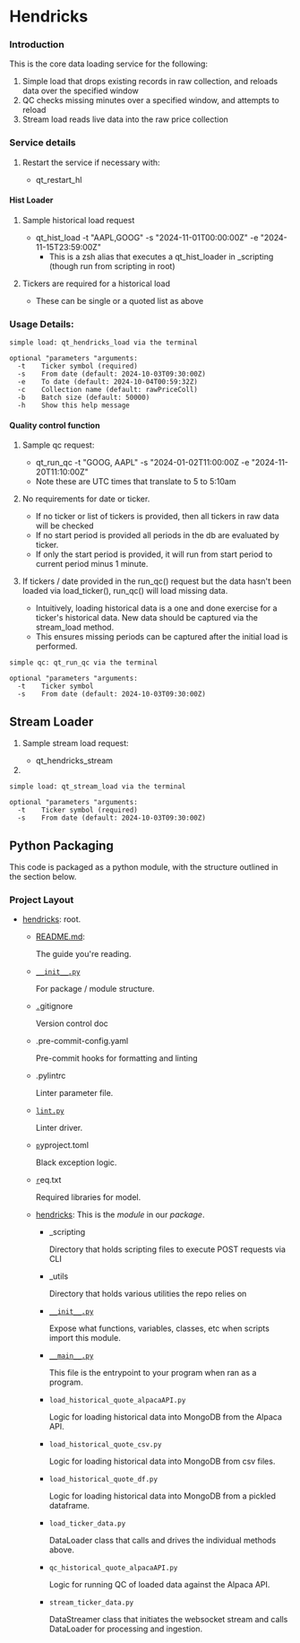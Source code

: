# Hendricks

### Introduction

This is the core data loading service for the following:

1. Simple load that drops existing records in raw collection, and reloads data over the specified window
2. QC checks missing minutes over a specified window, and attempts to reload
3. Stream load reads live data into the raw price collection

### Service details

1. Restart the service if necessary with:

   - qt_restart_hl

#### Hist Loader

1. Sample historical load request

   - qt_hist_load -t "AAPL,GOOG" -s "2024-11-01T00:00:00Z" -e "2024-11-15T23:59:00Z"
       - This is a zsh alias that executes a qt_hist_loader in _scripting (though run from scripting in root)
2. Tickers are required for a historical load

   - These can be single or a quoted list as above

### Usage Details:

```
simple load: qt_hendricks_load via the terminal

optional "parameters "arguments:
  -t    Ticker symbol (required)
  -s    From date (default: 2024-10-03T09:30:00Z)
  -e    To date (default: 2024-10-04T00:59:32Z)
  -c    Collection name (default: rawPriceColl)
  -b    Batch size (default: 50000)
  -h    Show this help message
```

#### Quality control function

1. Sample qc request:

   - qt_run_qc -t "GOOG, AAPL" -s "2024-01-02T11:00:00Z -e "2024-11-20T11:10:00Z"
   - Note these are UTC times that translate to 5 to 5:10am
2. No requirements for date or ticker.

   - If no ticker or list of tickers is provided, then all tickers in raw data will be checked
   - If no start period is provided all periods in the db are evaluated by ticker.
   - If only the start period is provided, it will run from start period to current period minus 1 minute.
3. If tickers / date provided in the run_qc() request but the data hasn't been loaded via load_ticker(), run_qc() will load missing data.

   - Intuitively, loading historical data is a one and done exercise for a ticker's historical data.  New data should be captured via the stream_load method.
   - This ensures missing periods can be captured after the initial load is performed.

```
simple qc: qt_run_qc via the terminal
  
optional "parameters "arguments:
  -t    Ticker symbol
  -s    From date (default: 2024-10-03T09:30:00Z)
```

## Stream Loader

1. Sample stream load request:

   - qt_hendricks_stream
2. 

```
simple load: qt_stream_load via the terminal
  
optional "parameters "arguments:
  -t    Ticker symbol (required)
  -s    From date (default: 2024-10-03T09:30:00Z)
```

## Python Packaging

This code is packaged as a python module, with the structure outlined in the section below.

### Project Layout

- [hendricks](collectability_model): root.
    - [README.md](README.md):

      The guide you're reading.
    - [`__init__.py`](lab1/init.py)

      For package / module structure.
    - [`.`](lab1/init.py)gitignore

      Version control doc
    - .pre-commit-config.yaml

      Pre-commit hooks for formatting and linting
    - .pylintrc

      Linter parameter file.
    - [`lint.py`](lab1/init.py)

      Linter driver.
    - [`p`](lab1/init.py)yproject.toml

      Black exception logic.
    - [`r`](lab1/init.py)eq.txt

      Required libraries for model.
    - [hendricks](.): This is the *module* in our *package*.
        - _scripting

          Directory that holds scripting files to execute POST requests via CLI
        - _utils

          Directory that holds various utilities the repo relies on
        - [`__init__.py`](lab1/init.py)

          Expose what functions, variables, classes, etc when scripts import this module.
        - [`__main__.py`](lab1/main.py)

          This file is the entrypoint to your program when ran as a program.
        - `load_historical_quote_alpacaAPI.py`

          Logic for loading historical data into MongoDB from the Alpaca API.
        - `load_historical_quote_csv.py`

          Logic for loading historical data into MongoDB from csv files.
        - `load_historical_quote_df.py`

          Logic for loading historical data into MongoDB from a pickled dataframe.
        - `load_ticker_data.py`

          DataLoader class that calls and drives the individual methods above.
        - `qc_historical_quote_alpacaAPI.py`

          Logic for running QC of loaded data against the Alpaca API.
        - `stream_ticker_data.py`

          DataStreamer class that initiates the websocket stream and calls DataLoader for processing and ingestion.